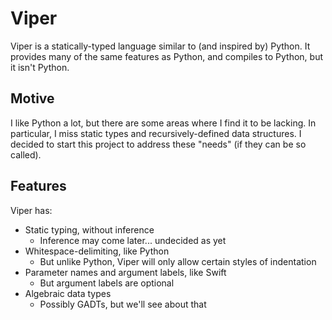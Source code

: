 # Viper

Viper is a statically-typed language similar to (and inspired by) Python. It provides many of the same features as
Python, and compiles to Python, but it isn't Python.

## Motive

I like Python a lot, but there are some areas where I find it to be lacking. In particular, I miss static types and
recursively-defined data structures. I decided to start this project to address these "needs" (if they can be so
called).

## Features

Viper has:

* Static typing, without inference
  - Inference may come later... undecided as yet
* Whitespace-delimiting, like Python
  - But unlike Python, Viper will only allow certain styles of indentation
* Parameter names and argument labels, like Swift
  - But argument labels are optional
* Algebraic data types
  - Possibly GADTs, but we'll see about that
